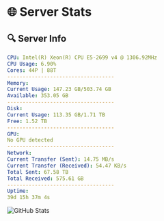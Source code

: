 # 🌐 Server Stats
## 🔍 Server Info
```yaml
CPU: Intel(R) Xeon(R) CPU E5-2699 v4 @ 1306.92MHz
CPU Usage: 6.90%
Cores: 44P | 88T
-----------------------------------
Memory:
Current Usage: 147.23 GB/503.74 GB
Available: 353.05 GB
-----------------------------------
Disk:
Current Usage: 113.35 GB/1.71 TB
Free: 1.52 TB
-----------------------------------
GPU:
No GPU detected
-----------------------------------
Network:
Current Transfer (Sent): 14.75 MB/s
Current Transfer (Received): 54.47 KB/s
Total Sent: 67.58 TB
Total Received: 575.61 GB
-----------------------------------
Uptime:
39d 15h 37m 4s
```
![GitHub Stats](https://img.shields.io/badge/Updated-2025-04-16_12:59:53-blue)